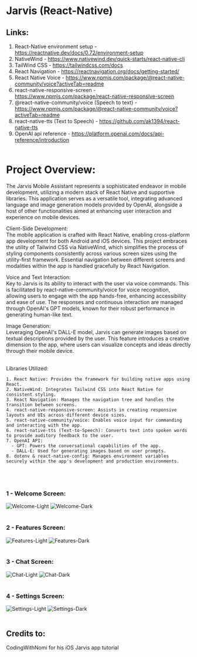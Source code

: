 # Jarvis (React-Native)

## Links:
1. React-Native environment setup - https://reactnative.dev/docs/0.72/environment-setup <br>
2. NativeWind - https://www.nativewind.dev/quick-starts/react-native-cli <br>
3. TailWind CSS - https://tailwindcss.com/docs
4. React Navigation - https://reactnavigation.org/docs/getting-started/ <br>
5. React Native Voice - https://www.npmjs.com/package/@react-native-community/voice?activeTab=readme <br>
6. react-native-responsive-screen - https://www.npmjs.com/package/react-native-responsive-screen <br>
7. @react-native-community/voice (Speech to text) - https://www.npmjs.com/package/@react-native-community/voice?activeTab=readme <br>
8. react-native-tts (Text to Speech) - https://github.com/ak1394/react-native-tts <br>
9. OpenAI api reference - https://platform.openai.com/docs/api-reference/introduction <br><br>

# Project Overview:<br>
The Jarvis Mobile Assistant represents a sophisticated endeavor in mobile development, utilizing a modern stack of React Native and supportive libraries. This application serves as a versatile tool, integrating advanced language and image generation models provided by OpenAI, alongside a host of other functionalities aimed at enhancing user interaction and experience on mobile devices.

Client-Side Development: <br>
The mobile application is crafted with React Native, enabling cross-platform app development for both Android and iOS devices. This project embraces the utility of Tailwind CSS via NativeWind, which simplifies the process of styling components consistently across various screen sizes using the utility-first framework. Essential navigation between different screens and modalities within the app is handled gracefully by React Navigation.

Voice and Text Interaction: <br>
Key to Jarvis is its ability to interact with the user via voice commands. This is facilitated by react-native-community/voice for voice recognition, allowing users to engage with the app hands-free, enhancing accessibility and ease of use. The responses and continuous interaction are managed through OpenAI's GPT models, known for their robust performance in generating human-like text.

Image Generation: <br>
Leveraging OpenAI's DALL-E model, Jarvis can generate images based on textual descriptions provided by the user. This feature introduces a creative dimension to the app, where users can visualize concepts and ideas directly through their mobile device. <br><br>

Libraries Utilized:
```shell
1. React Native: Provides the framework for building native apps using React.
2. NativeWind: Integrates Tailwind CSS into React Native for consistent styling.
3. React Navigation: Manages the navigation tree and handles the transition between screens.
4. react-native-responsive-screen: Assists in creating responsive layouts and UIs across different device sizes.
5. react-native-community/voice: Enables voice input for commanding and interacting with the app.
6. react-native-tts (Text-to-Speech): Converts text into spoken words to provide auditory feedback to the user.
7. OpenAI API:
  - GPT: Powers the conversational capabilities of the app.
  - DALL-E: Used for generating images based on user prompts.
8. dotenv & react-native-config: Manages environment variables securely within the app's development and production environments.
```
<br><br>

### 1 - Welcome Screen:<br>
![Welcome-Light](https://github.com/user-attachments/assets/49ecf89f-f594-4064-83f1-c282f1c420ff) ![Welcome-Dark](https://github.com/user-attachments/assets/2cf433c6-8d6a-4fa4-b7e0-e38da9c4c8ba)<br><br>

### 2 - Features Screen:<br>
![Features-Light](https://github.com/user-attachments/assets/b7bedd72-8fed-447f-abd5-e763e4ba7410) ![Features-Dark](https://github.com/user-attachments/assets/618f8e71-69c2-45d2-bc47-e78f7da4a040)<br><br>

### 3 - Chat Screen:<br>
![Chat-Light](https://github.com/user-attachments/assets/66a28419-783c-4b73-90a2-2a1b248cde7d) ![Chat-Dark](https://github.com/user-attachments/assets/ffe8940f-0566-47dc-8c97-50f97fbdde1b)<br><br>

### 4 - Settings Screen:<br>
![Settings-Light](https://github.com/user-attachments/assets/1984d156-fa7d-460f-beb6-c97444674592) ![Settings-Dark](https://github.com/user-attachments/assets/b8af9b65-a18d-46c3-90eb-e94fe0ca5428)<br><br>

## Credits to: <br>
CodingWithNomi for his iOS Jarvis app tutorial

